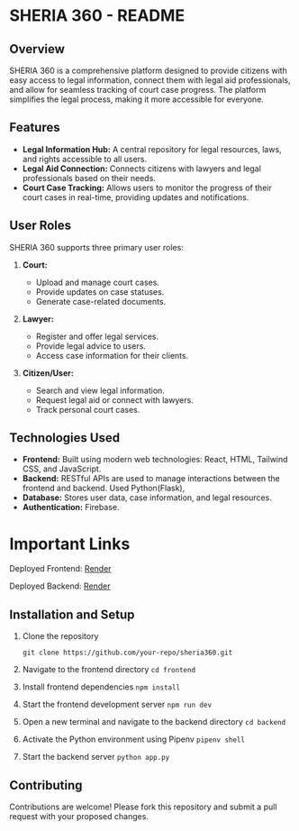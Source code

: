 
# SHERIA 360 - README

## Overview
SHERIA 360 is a comprehensive platform designed to provide citizens with easy access to legal information, connect them with legal aid professionals, and allow for seamless tracking of court case progress. The platform simplifies the legal process, making it more accessible for everyone.

## Features
- **Legal Information Hub:** A central repository for legal resources, laws, and rights accessible to all users.
- **Legal Aid Connection:** Connects citizens with lawyers and legal professionals based on their needs.
- **Court Case Tracking:** Allows users to monitor the progress of their court cases in real-time, providing updates and notifications.

## User Roles
SHERIA 360 supports three primary user roles:

1. **Court:**
   - Upload and manage court cases.
   - Provide updates on case statuses.
   - Generate case-related documents.

2. **Lawyer:**
   - Register and offer legal services.
   - Provide legal advice to users.
   - Access case information for their clients.

3. **Citizen/User:**
   - Search and view legal information.
   - Request legal aid or connect with lawyers.
   - Track personal court cases.

## Technologies Used
- **Frontend:** Built using modern web technologies: React, HTML, Tailwind CSS, and JavaScript.
- **Backend:** RESTful APIs are used to manage interactions between the frontend and backend. Used Python(Flask),  
- **Database:** Stores user data, case information, and legal resources.
- **Authentication:** Firebase.
# Important Links
Deployed Frontend: [Render](https://sheria360.netlify.app/)

Deployed Backend: [Render](https://sheria-360.onrender.com/)
  
## Installation and Setup
1. Clone the repository
    
    `git clone https://github.com/your-repo/sheria360.git`

2. Navigate to the frontend directory
    `cd frontend`

3. Install frontend dependencies
    `npm install`

4. Start the frontend development server
    `npm run dev`
5. Open a new terminal and navigate to the backend directory
    `cd backend`
6. Activate the Python environment using Pipenv
    `pipenv shell`
7. Start the backend server
    `python app.py`


## Contributing
Contributions are welcome! Please fork this repository and submit a pull request with your proposed changes.



